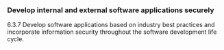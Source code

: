 ### Develop internal and external software applications securely

6.3.7 Develop software applications based on industry best practices and incorporate information security throughout the software development life cycle.
